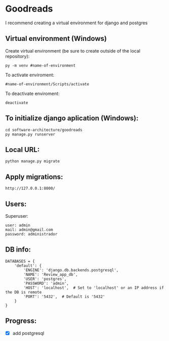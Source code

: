 # Goodreads

I recommend creating a virtual environment for django and postgres

## Virtual environment (Windows)
Create virtual environment (be sure to create outside of the local repository):
```
py -m venv #name-of-environment
```

To activate enviroment:
```
#name-of-environment/Scripts/activate
```
To deactivate enviroment:
```
deactivate
```

## To initialize django aplication (Windows):
```
cd software-architecture/goodreads
py manage.py runserver
```
## Local URL:
```
python manage.py migrate
```

## Apply migrations:
```
http://127.0.0.1:8000/
```

## Users:
Superuser:
```
user: admin
mail: admin@gmail.com
password: administrador
```
## DB info:
```
DATABASES = {
    'default': {
        'ENGINE': 'django.db.backends.postgresql',
        'NAME': 'Review_app_db',
        'USER': 'postgres',
        'PASSWORD': 'admin',
        'HOST': 'localhost',  # Set to 'localhost' or an IP address if the DB is remote
        'PORT': '5432',  # Default is '5432'
    }
}
```

## Progress:
- [X] add postgresql